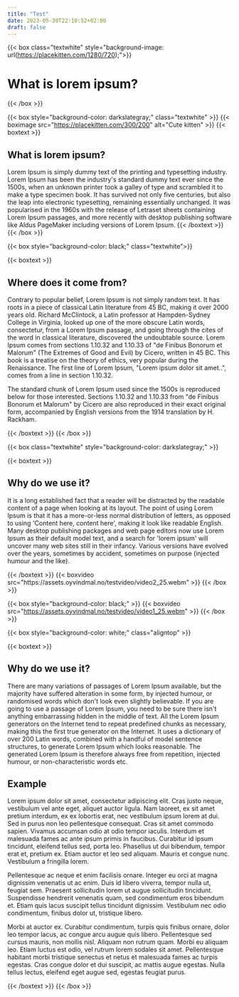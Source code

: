 ```yaml
---
title: "Test"
date: 2023-05-30T22:10:52+02:00
draft: false
---
```


{{< box  class="textwhite" style="background-image: url(https://placekitten.com/1280/720);">}}
<h1 class="headline">What is lorem ipsum?</h1>
{{< /box >}}



{{< box style="background-color: darkslategray;" class="textwhite" >}}
{{< boximage src="https://placekitten.com/300/200" alt="Cute kitten" >}}
{{< boxtext >}}
<h2 class="headline2">What is lorem ipsum?</h2>
Lorem Ipsum is simply dummy text of the printing and typesetting industry. Lorem Ipsum has been the industry's standard dummy text ever since the 1500s, when an unknown printer took a galley of type and scrambled it to make a type specimen book. It has survived not only five centuries, but also the leap into electronic typesetting, remaining essentially unchanged. It was popularised in the 1960s with the release of Letraset sheets containing Lorem Ipsum passages, and more recently with desktop publishing software like Aldus PageMaker including versions of Lorem Ipsum.
{{< /boxtext >}}
{{< /box >}}

{{< box style="background-color: black;" class="textwhite">}}


{{< boxtext >}}
<h2 class="headline2">Where does it come from?</h2>
<p>
Contrary to popular belief, Lorem Ipsum is not simply random text. It has roots in a piece of classical Latin literature from 45 BC, making it over 2000 years old. Richard McClintock, a Latin professor at Hampden-Sydney College in Virginia, looked up one of the more obscure Latin words, consectetur, from a Lorem Ipsum passage, and going through the cites of the word in classical literature, discovered the undoubtable source. Lorem Ipsum comes from sections 1.10.32 and 1.10.33 of "de Finibus Bonorum et Malorum" (The Extremes of Good and Evil) by Cicero, written in 45 BC. This book is a treatise on the theory of ethics, very popular during the Renaissance. The first line of Lorem Ipsum, "Lorem ipsum dolor sit amet..", comes from a line in section 1.10.32.
</p>
<p>
The standard chunk of Lorem Ipsum used since the 1500s is reproduced below for those interested. Sections 1.10.32 and 1.10.33 from "de Finibus Bonorum et Malorum" by Cicero are also reproduced in their exact original form, accompanied by English versions from the 1914 translation by H. Rackham.
</p>

{{< /boxtext >}}
{{< /box >}}


{{< box class="textwhite" style="background-color: darkslategray;" >}}

{{< boxtext >}}
<h2 class="headline2">Why do we use it?</h2>
<p>It is a long established fact that a reader will be distracted by the readable content of a page when looking at its layout. The point of using Lorem Ipsum is that it has a more-or-less normal distribution of letters, as opposed to using 'Content here, content here', making it look like readable English. Many desktop publishing packages and web page editors now use Lorem Ipsum as their default model text, and a search for 'lorem ipsum' will uncover many web sites still in their infancy. Various versions have evolved over the years, sometimes by accident, sometimes on purpose (injected humour and the like).</p>
{{< /boxtext >}}
{{< boxvideo src="https://assets.oyvindmal.no/testvideo/video2_25.webm" >}}
{{< /box >}}

{{< box style="background-color: black;" >}}
{{< boxvideo src="https://assets.oyvindmal.no/testvideo/video1_25.webm" >}}
{{< /box >}}

{{< box style="background-color: white;" class="aligntop" >}}


{{< boxtext >}}
<h2 class="headline2">Why do we use it?</h2>
<p>There are many variations of passages of Lorem Ipsum available, but the majority have suffered alteration in some form, by injected humour, or randomised words which don't look even slightly believable. If you are going to use a passage of Lorem Ipsum, you need to be sure there isn't anything embarrassing hidden in the middle of text. All the Lorem Ipsum generators on the Internet tend to repeat predefined chunks as necessary, making this the first true generator on the Internet. It uses a dictionary of over 200 Latin words, combined with a handful of model sentence structures, to generate Lorem Ipsum which looks reasonable. The generated Lorem Ipsum is therefore always free from repetition, injected humour, or non-characteristic words etc.</p>
<h2 class="headline2">Example</h2>
<p>
Lorem ipsum dolor sit amet, consectetur adipiscing elit. Cras justo neque, vestibulum vel ante eget, aliquet auctor ligula. Nam laoreet, ex sit amet pretium interdum, ex ex lobortis erat, nec vestibulum ipsum lorem at dui. Sed in purus non leo pellentesque consequat. Cras sit amet commodo sapien. Vivamus accumsan odio at odio tempor iaculis. Interdum et malesuada fames ac ante ipsum primis in faucibus. Curabitur id ipsum tincidunt, eleifend tellus sed, porta leo. Phasellus ut dui bibendum, tempor erat et, pretium ex. Etiam auctor et leo sed aliquam. Mauris et congue nunc. Vestibulum a fringilla lorem.
</p>
<p>
Pellentesque ac neque et enim facilisis ornare. Integer eu orci at magna dignissim venenatis ut ac enim. Duis id libero viverra, tempor nulla ut, feugiat sem. Praesent sollicitudin lorem ut augue sollicitudin tincidunt. Suspendisse hendrerit venenatis quam, sed condimentum eros bibendum et. Etiam quis lacus suscipit tellus tincidunt dignissim. Vestibulum nec odio condimentum, finibus dolor ut, tristique libero.
</p>
<p>
Morbi at auctor ex. Curabitur condimentum, turpis quis finibus ornare, dolor leo tempor lacus, ac congue arcu augue quis libero. Pellentesque sed cursus mauris, non mollis nisl. Aliquam non rutrum quam. Morbi eu aliquam leo. Etiam luctus est odio, vel rutrum lorem sodales sit amet. Pellentesque habitant morbi tristique senectus et netus et malesuada fames ac turpis egestas. Cras congue dolor et dui suscipit, ac mattis augue egestas. Nulla tellus lectus, eleifend eget augue sed, egestas feugiat purus.
</p>
{{< /boxtext >}}
{{< /box >}}
